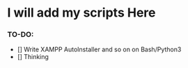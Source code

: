 # I will add my scripts Here

### TO-DO:
- [] Write XAMPP AutoInstaller and so on on Bash/Python3
- [] Thinking
